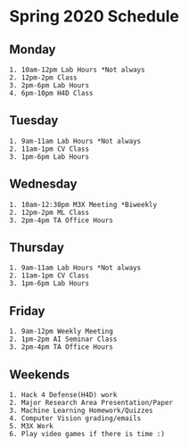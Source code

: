 # Spring 2020 Schedule

## Monday
```
1. 10am-12pm Lab Hours *Not always
2. 12pm-2pm Class
3. 2pm-6pm Lab Hours
4. 6pm-10pm H4D Class
```

## Tuesday
```
1. 9am-11am Lab Hours *Not always
2. 11am-1pm CV Class
3. 1pm-6pm Lab Hours
```

## Wednesday
```
1. 10am-12:30pm M3X Meeting *Biweekly
2. 12pm-2pm ML Class
3. 2pm-4pm TA Office Hours
```

## Thursday
```
1. 9am-11am Lab Hours *Not always
2. 11am-1pm CV Class
3. 1pm-6pm Lab Hours
```

## Friday
```
1. 9am-12pm Weekly Meeting
2. 1pm-2pm AI Seminar Class
3. 2pm-4pm TA Office Hours
```

## Weekends
```
1. Hack 4 Defense(H4D) work
2. Major Research Area Presentation/Paper
3. Machine Learning Homework/Quizzes
4. Computer Vision grading/emails
5. M3X Work
6. Play video games if there is time :)
```
